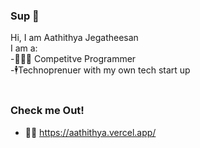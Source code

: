### Sup 👋

Hi, I am Aathithya Jegatheesan <br />
I am a:<br />
-🧑🏾‍💻 Competitve Programmer<br />
-🕴️Technoprenuer with my own tech start up<br />
<br />

### Check me Out!
- 🥷🏼 https://aathithya.vercel.app/
